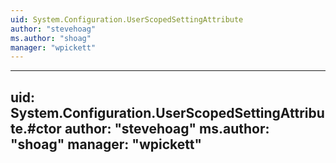 ```yaml
---
uid: System.Configuration.UserScopedSettingAttribute
author: "stevehoag"
ms.author: "shoag"
manager: "wpickett"
---
```


---
uid: System.Configuration.UserScopedSettingAttribute.#ctor
author: "stevehoag"
ms.author: "shoag"
manager: "wpickett"
---
